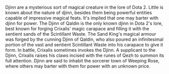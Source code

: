 Djinn are a mysterious sort of magical creature in the lore of Dota 2.
Little is known about the nature of djinn, besides them being powerful entities capable of impressive magical feats. It's implied that one may barter with djinn for power.
The Djinn of Qaldin is the only known djinn in Dota 2's lore, best known for forging Crixalis' magic carapace and filling it with the sentient sands of the Scintillant Waste.
The  Sand King's magical armour was forged by the cunning Djinn of Qaldin, who also poured an infinitesimal portion of the vast and sentient Scintillant Waste into his carapace to give it form. In battle, Crixalis sometimes invokes the Djinn. A supplicant to the Djinn, Crixalis raises his claws incised with the runes of Qezh to summon its full attention.
Djinn are said to inhabit the sorcerer town of Weeping Rose, where others may barter with them for power with an unknown price.
